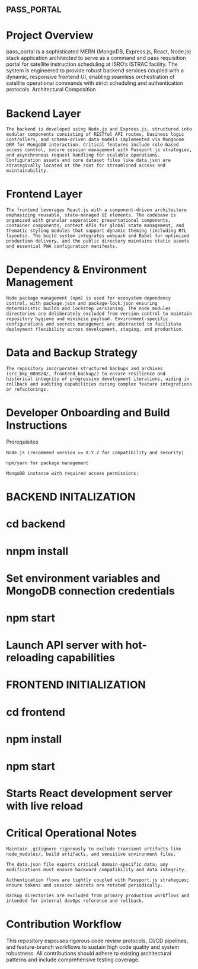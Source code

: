 ## PASS_PORTAL

# Project Overview
pass_portal is a sophisticated MERN (MongoDB, Express.js, React, Node.js) stack application architected to serve as a command and pass requisition portal for satellite instruction scheduling at ISRO’s ISTRAC facility. The system is engineered to provide robust backend services coupled with a dynamic, responsive frontend UI, enabling seamless orchestration of satellite operational commands with strict scheduling and authentication protocols.
Architectural Composition

  #  Backend Layer
    The backend is developed using Node.js and Express.js, structured into modular components consisting of RESTful API routes, business logic controllers, and schema-driven data models implemented via Mongoose ORM for MongoDB interaction. Critical features include role-based access control, secure session management with Passport.js strategies, and asynchronous request handling for scalable operations. Configuration assets and core dataset files like data.json are strategically located at the root for streamlined access and maintainability.

  #  Frontend Layer
    The frontend leverages React.js with a component-driven architecture emphasizing reusable, state-managed UI elements. The codebase is organized with granular separation: presentational components, container components, context APIs for global state management, and thematic styling modules that support dynamic theming (including RTL layouts). The build system integrates webpack and Babel for optimized production delivery, and the public directory maintains static assets and essential PWA configuration manifests.

   # Dependency & Environment Management
    Node package management (npm) is used for ecosystem dependency control, with package.json and package-lock.json ensuring deterministic builds and lockstep versioning. The node_modules directories are deliberately excluded from version control to maintain repository hygiene and minimize payload. Environment-specific configurations and secrets management are abstracted to facilitate deployment flexibility across development, staging, and production.

# Data and Backup Strategy
    The repository incorporates structured backups and archives (src_bkp_080824/, frontend_backup/) to ensure resilience and historical integrity of progressive development iterations, aiding in rollback and auditing capabilities during complex feature integrations or refactorings.

# Developer Onboarding and Build Instructions
Prerequisites

    Node.js (recommend version >= X.Y.Z for compatibility and security)

    npm/yarn for package management

    MongoDB instance with required access permissions:

# BACKEND INITALIZATION    
# cd backend
# nnpm install
# Set environment variables and MongoDB connection credentials
# npm start 
# Launch API server with hot-reloading capabilities

# FRONTEND INITIALIZATION
# cd frontend
# npm install
# npm start
# Starts React development server with live reload


# Critical Operational Notes

    Maintain .gitignore rigorously to exclude transient artifacts like node_modules/, build artifacts, and sensitive environment files.

    The data.json file exports critical domain-specific data; any modifications must ensure backward compatibility and data integrity.

    Authentication flows are tightly coupled with Passport.js strategies; ensure tokens and session secrets are rotated periodically.

    Backup directories are excluded from primary production workflows and intended for internal devOps reference and rollback.

# Contribution Workflow

This repository espouses rigorous code review protocols, CI/CD pipelines, and feature-branch workflows to sustain high code quality and system robustness. All contributions should adhere to existing architectural patterns and include comprehensive testing coverage.
